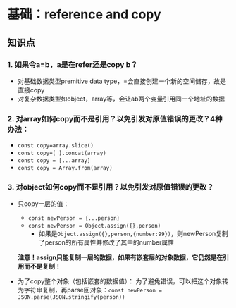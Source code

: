 # 基础：reference and copy
## 知识点
### 1. 如果令a=b，a是在refer还是copy b？
- 对基础数据类型premitive data type，=会直接创建一个新的空间储存，故是直接copy
- 对复杂数据类型如object，array等，会让ab两个变量引用同一个地址的数据  

  

### 2. 对array如何copy而不是引用？以免引发对原值错误的更改？4种办法：
- `const copy=array.slice()`
- `const copy=[ ].concat(array)`
- `const copy = [...array]`
- `const copy = Array.from(array)`
  

### 3. 对object如何copy而不是引用？以免引发对原值错误的更改？
- 只copy一层的值：
    - `const newPerson = {...person}`
    - `const newPerson = Object.assign({},person)`
        - 如果是`Object.assign({},person,{number:99})`，则newPerson复制了person的所有属性并修改了其中的number属性  

    **注意！assign只能复制一层的数据，如果有嵌套层的对象数据，它仍然是在引用而不是复制！**

- 为了copy整个对象（包括嵌套的数据值）：
为了避免错误，可以把这个对象转为字符串复制，再parse回对象：`const newPerson = JSON.parse(JSON.stringify(person))`

